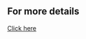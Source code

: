 <h2>For more details</h2>
<a href ="https://cp-algorithms.com/algebra/sieve-of-eratosthenes.html">Click here</a>
